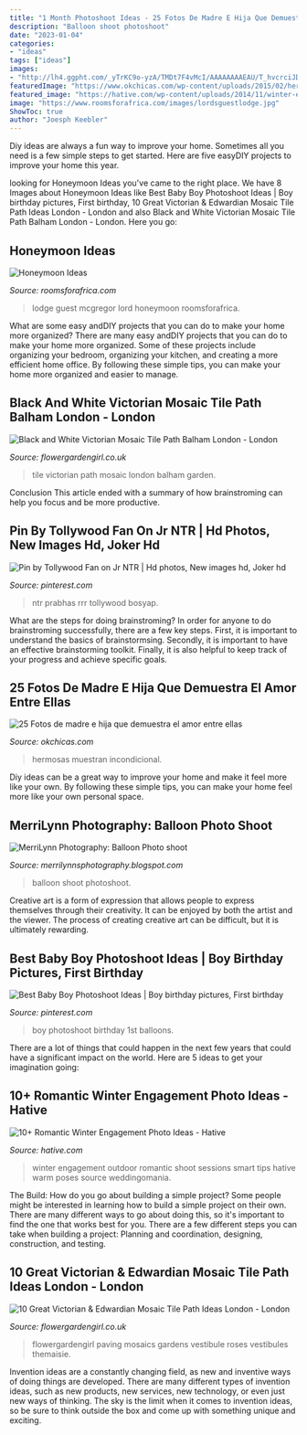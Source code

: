 ```yaml
---
title: "1 Month Photoshoot Ideas - 25 Fotos De Madre E Hija Que Demuestra El Amor Entre Ellas"
description: "Balloon shoot photoshoot"
date: "2023-01-04"
categories:
- "ideas"
tags: ["ideas"]
images:
- "http://lh4.ggpht.com/_yTrKC9o-yzA/TMDt7F4vMcI/AAAAAAAAEAU/T_hvcrciJDU/balloon-photoshoot-86a_thumb4.jpg?imgmax=800"
featuredImage: "https://www.okchicas.com/wp-content/uploads/2015/02/hermosas-fotos-madre-e-hija-2.jpg"
featured_image: "https://hative.com/wp-content/uploads/2014/11/winter-engagement-photo-ideas/8-winter-engagement-photo-ideas.jpg"
image: "https://www.roomsforafrica.com/images/lordsguestlodge.jpg"
ShowToc: true
author: "Joesph Keebler"
---
```



Diy ideas are always a fun way to improve your home. Sometimes all you need is a few simple steps to get started. Here are five easyDIY projects to improve your home this year.

	

		
looking for Honeymoon Ideas you've came to the right place. We have 8 Images about Honeymoon Ideas like Best Baby Boy Photoshoot Ideas | Boy birthday pictures, First birthday, 10 Great Victorian &amp; Edwardian Mosaic Tile Path Ideas London - London and also Black and White Victorian Mosaic Tile Path Balham London - London. Here you go:
		
    
## Honeymoon Ideas

<img loading=lazy src="https://www.roomsforafrica.com/images/lordsguestlodge.jpg" onerror="this.onerror=null;this.src='https://tse1.mm.bing.net/th?id=OIP.D2-Z7vSuaIsDSglUvS9c2gHaE7&amp;pid=15.1';" alt="Honeymoon Ideas">

_Source: roomsforafrica.com_

>lodge guest mcgregor lord honeymoon roomsforafrica. 

	

What are some easy andDIY projects that you can do to make your home more organized?
There are many easy andDIY projects that you can do to make your home more organized. Some of these projects include organizing your bedroom, organizing your kitchen, and creating a more efficient home office. By following these simple tips, you can make your home more organized and easier to manage.

    
## Black And White Victorian Mosaic Tile Path Balham London - London

<img loading=lazy src="https://flowergardengirl.co.uk/wp-content/uploads/2014/10/black-and-white-victorian-mosaic-tile-path-balham-york-stone-london-4.jpg" onerror="this.onerror=null;this.src='https://tse1.mm.bing.net/th?id=OIP.CWtxxynknyyZtj3C6ldhggHaJ4&amp;pid=15.1';" alt="Black and White Victorian Mosaic Tile Path Balham London - London">

_Source: flowergardengirl.co.uk_

>tile victorian path mosaic london balham garden. 

	

Conclusion
This article ended with a summary of how brainstroming can help you focus and be more productive.

    
## Pin By Tollywood Fan On Jr NTR | Hd Photos, New Images Hd, Joker Hd

<img loading=lazy src="https://i.pinimg.com/736x/1b/da/46/1bda46b7d76d2dc8958541b742c94dc5.jpg" onerror="this.onerror=null;this.src='https://tse1.mm.bing.net/th?id=OIP.rRUmD5Vx36Z-OxEi-J6ycgHaLM&amp;pid=15.1';" alt="Pin by Tollywood Fan on Jr NTR | Hd photos, New images hd, Joker hd">

_Source: pinterest.com_

>ntr prabhas rrr tollywood bosyap. 

	

What are the steps for doing brainstroming?
In order for anyone to do brainstroming successfully, there are a few key steps. First, it is important to understand the basics of brainstormsing. Secondly, it is important to have an effective brainstorming toolkit. Finally, it is also helpful to keep track of your progress and achieve specific goals.

    
## 25 Fotos De Madre E Hija Que Demuestra El Amor Entre Ellas

<img loading=lazy src="https://www.okchicas.com/wp-content/uploads/2015/02/hermosas-fotos-madre-e-hija-2.jpg" onerror="this.onerror=null;this.src='https://tse2.mm.bing.net/th?id=OIP.5p_FVHdH64Tes2HoDYmf8wHaLO&amp;pid=15.1';" alt="25 Fotos de madre e hija que demuestra el amor entre ellas">

_Source: okchicas.com_

>hermosas muestran incondicional. 

	

Diy ideas can be a great way to improve your home and make it feel more like your own. By following these simple tips, you can make your home feel more like your own personal space.

    
## MerriLynn Photography: Balloon Photo Shoot

<img loading=lazy src="http://lh4.ggpht.com/_yTrKC9o-yzA/TMDt7F4vMcI/AAAAAAAAEAU/T_hvcrciJDU/balloon-photoshoot-86a_thumb4.jpg?imgmax=800" onerror="this.onerror=null;this.src='https://tse2.mm.bing.net/th?id=OIP.BVkeE3ISTeRmSq3835HibgHaLK&amp;pid=15.1';" alt="MerriLynn Photography: Balloon Photo shoot">

_Source: merrilynnsphotography.blogspot.com_

>balloon shoot photoshoot. 

	

Creative art is a form of expression that allows people to express themselves through their creativity. It can be enjoyed by both the artist and the viewer. The process of creating creative art can be difficult, but it is ultimately rewarding.

    
## Best Baby Boy Photoshoot Ideas | Boy Birthday Pictures, First Birthday

<img loading=lazy src="https://i.pinimg.com/736x/53/b8/34/53b8340604640ceb596e0a964f4b708c.jpg" onerror="this.onerror=null;this.src='https://tse4.mm.bing.net/th?id=OIP.EFKySVuQNJhRT6Kt6icPgAHaLI&amp;pid=15.1';" alt="Best Baby Boy Photoshoot Ideas | Boy birthday pictures, First birthday">

_Source: pinterest.com_

>boy photoshoot birthday 1st balloons. 

	

There are a lot of things that could happen in the next few years that could have a significant impact on the world. Here are 5 ideas to get your imagination going: 

    
## 10+ Romantic Winter Engagement Photo Ideas - Hative

<img loading=lazy src="https://hative.com/wp-content/uploads/2014/11/winter-engagement-photo-ideas/8-winter-engagement-photo-ideas.jpg" onerror="this.onerror=null;this.src='https://tse3.mm.bing.net/th?id=OIP.6dEU46Saaqnl5MT6QloPFQHaLH&amp;pid=15.1';" alt="10+ Romantic Winter Engagement Photo Ideas - Hative">

_Source: hative.com_

>winter engagement outdoor romantic shoot sessions smart tips hative warm poses source weddingomania. 

	

The Build: How do you go about building a simple project?
Some people might be interested in learning how to build a simple project on their own. There are many different ways to go about doing this, so it's important to find the one that works best for you. There are a few different steps you can take when building a project: Planning and coordination, designing, construction, and testing.

    
## 10 Great Victorian &amp; Edwardian Mosaic Tile Path Ideas London - London

<img loading=lazy src="https://flowergardengirl.co.uk/wp-content/uploads/2014/02/victorian-and-edwardian-mosaic-garden-path-designs-and-styles-london-7.jpg" onerror="this.onerror=null;this.src='https://tse3.mm.bing.net/th?id=OIP.rRNc-fJYzVLN92hk9rRfCgHaJ4&amp;pid=15.1';" alt="10 Great Victorian &amp; Edwardian Mosaic Tile Path Ideas London - London">

_Source: flowergardengirl.co.uk_

>flowergardengirl paving mosaics gardens vestibule roses vestibules themaisie. 

	

Invention ideas are a constantly changing field, as new and inventive ways of doing things are developed. There are many different types of invention ideas, such as new products, new services, new technology, or even just new ways of thinking. The sky is the limit when it comes to invention ideas, so be sure to think outside the box and come up with something unique and exciting.

